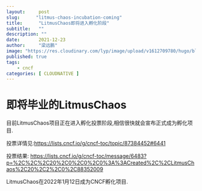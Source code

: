 ```yaml
---
layout:     post 
slug:      "litmus-chaos-incubation-coming"
title:      "LitmusChaos即将进入孵化阶段"
subtitle:   ""
description: ""
date:       2021-12-23
author:     "梁远鹏"
image: "https://res.cloudinary.com/lyp/image/upload/v1612709780/hugo/blog.github.io/pexels-matt-hardy-2568001.jpg"
published: true
tags:
    - cncf
categories: [ CLOUDNATIVE ]
---    
```


# 即将毕业的LitmusChaos  

目前LitmusChaos项目正在进入孵化投票阶段,相信很快就会宣布正式成为孵化项目.  

投票详情见:https://lists.cncf.io/g/cncf-toc/topic/87384452#6441

投票结果: https://lists.cncf.io/g/cncf-toc/message/6483?p=%2C%2C%2C20%2C0%2C0%2C0%3A%3ACreated%2C%2CLitmusChaos%2C20%2C2%2C0%2C88352009 

LitmusChaos在2022年1月12日成为CNCF孵化项目.